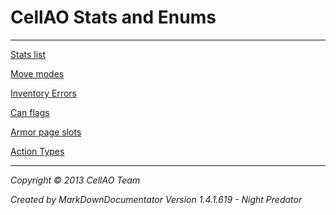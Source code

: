 # CellAO Stats and Enums #

----------

[Stats list](./Stats.md)

[Move modes](./MoveModes.md)

[Inventory Errors](./InventoryError.md)

[Can flags](./CanFlags.md)

[Armor page slots](./ArmorSlots.md)

[Action Types](./ActionTypes.md)



----------

*Copyright © 2013 CellAO Team*

*Created by MarkDownDocumentator Version 1.4.1.619 - Night Predator*



